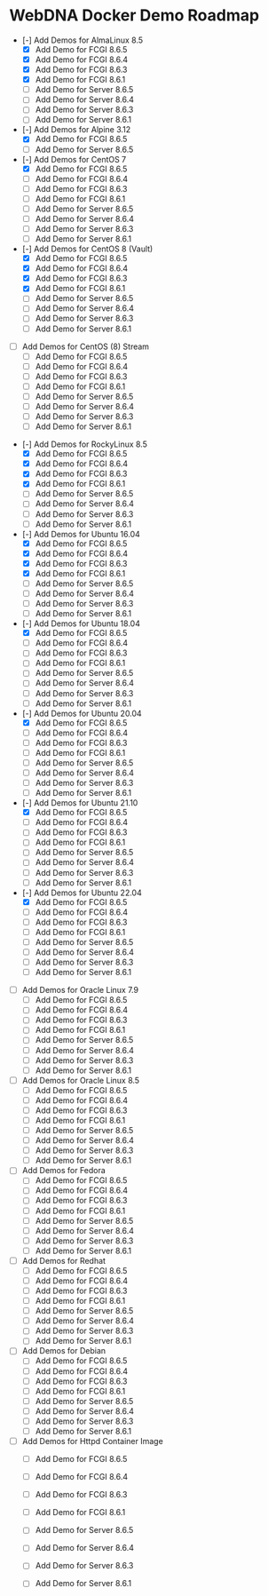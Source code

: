 # WebDNA Docker Demo Roadmap
- [-] Add Demos for AlmaLinux 8.5
    - [X] Add Demo for FCGI 8.6.5
    - [X] Add Demo for FCGI 8.6.4
    - [X] Add Demo for FCGI 8.6.3
    - [X] Add Demo for FCGI 8.6.1
    - [ ] Add Demo for Server 8.6.5
    - [ ] Add Demo for Server 8.6.4
    - [ ] Add Demo for Server 8.6.3
    - [ ] Add Demo for Server 8.6.1
- [-] Add Demos for Alpine 3.12
    - [X] Add Demo for FCGI 8.6.5
    - [ ] Add Demo for Server 8.6.5
- [-] Add Demos for CentOS 7
    - [X] Add Demo for FCGI 8.6.5
    - [ ] Add Demo for FCGI 8.6.4
    - [ ] Add Demo for FCGI 8.6.3
    - [ ] Add Demo for FCGI 8.6.1
    - [ ] Add Demo for Server 8.6.5
    - [ ] Add Demo for Server 8.6.4
    - [ ] Add Demo for Server 8.6.3
    - [ ] Add Demo for Server 8.6.1
- [-] Add Demos for CentOS 8 (Vault)
    - [X] Add Demo for FCGI 8.6.5
    - [X] Add Demo for FCGI 8.6.4
    - [X] Add Demo for FCGI 8.6.3
    - [X] Add Demo for FCGI 8.6.1
    - [ ] Add Demo for Server 8.6.5
    - [ ] Add Demo for Server 8.6.4
    - [ ] Add Demo for Server 8.6.3
    - [ ] Add Demo for Server 8.6.1
- [ ] Add Demos for CentOS (8) Stream
    - [ ] Add Demo for FCGI 8.6.5
    - [ ] Add Demo for FCGI 8.6.4
    - [ ] Add Demo for FCGI 8.6.3
    - [ ] Add Demo for FCGI 8.6.1
    - [ ] Add Demo for Server 8.6.5
    - [ ] Add Demo for Server 8.6.4
    - [ ] Add Demo for Server 8.6.3
    - [ ] Add Demo for Server 8.6.1
- [-] Add Demos for RockyLinux 8.5
    - [X] Add Demo for FCGI 8.6.5
    - [X] Add Demo for FCGI 8.6.4
    - [X] Add Demo for FCGI 8.6.3
    - [X] Add Demo for FCGI 8.6.1
    - [ ] Add Demo for Server 8.6.5
    - [ ] Add Demo for Server 8.6.4
    - [ ] Add Demo for Server 8.6.3
    - [ ] Add Demo for Server 8.6.1
- [-] Add Demos for Ubuntu 16.04
    - [X] Add Demo for FCGI 8.6.5
    - [X] Add Demo for FCGI 8.6.4
    - [X] Add Demo for FCGI 8.6.3
    - [X] Add Demo for FCGI 8.6.1
    - [ ] Add Demo for Server 8.6.5
    - [ ] Add Demo for Server 8.6.4
    - [ ] Add Demo for Server 8.6.3
    - [ ] Add Demo for Server 8.6.1
- [-] Add Demos for Ubuntu 18.04
    - [X] Add Demo for FCGI 8.6.5
    - [ ] Add Demo for FCGI 8.6.4
    - [ ] Add Demo for FCGI 8.6.3
    - [ ] Add Demo for FCGI 8.6.1
    - [ ] Add Demo for Server 8.6.5
    - [ ] Add Demo for Server 8.6.4
    - [ ] Add Demo for Server 8.6.3
    - [ ] Add Demo for Server 8.6.1
- [-] Add Demos for Ubuntu 20.04
    - [X] Add Demo for FCGI 8.6.5
    - [ ] Add Demo for FCGI 8.6.4
    - [ ] Add Demo for FCGI 8.6.3
    - [ ] Add Demo for FCGI 8.6.1
    - [ ] Add Demo for Server 8.6.5
    - [ ] Add Demo for Server 8.6.4
    - [ ] Add Demo for Server 8.6.3
    - [ ] Add Demo for Server 8.6.1
- [-] Add Demos for Ubuntu 21.10
    - [X] Add Demo for FCGI 8.6.5
    - [ ] Add Demo for FCGI 8.6.4
    - [ ] Add Demo for FCGI 8.6.3
    - [ ] Add Demo for FCGI 8.6.1
    - [ ] Add Demo for Server 8.6.5
    - [ ] Add Demo for Server 8.6.4
    - [ ] Add Demo for Server 8.6.3
    - [ ] Add Demo for Server 8.6.1
- [-] Add Demos for Ubuntu 22.04
    - [X] Add Demo for FCGI 8.6.5
    - [ ] Add Demo for FCGI 8.6.4
    - [ ] Add Demo for FCGI 8.6.3
    - [ ] Add Demo for FCGI 8.6.1
    - [ ] Add Demo for Server 8.6.5
    - [ ] Add Demo for Server 8.6.4
    - [ ] Add Demo for Server 8.6.3
    - [ ] Add Demo for Server 8.6.1
- [ ] Add Demos for Oracle Linux 7.9
    - [ ] Add Demo for FCGI 8.6.5
    - [ ] Add Demo for FCGI 8.6.4
    - [ ] Add Demo for FCGI 8.6.3
    - [ ] Add Demo for FCGI 8.6.1
    - [ ] Add Demo for Server 8.6.5
    - [ ] Add Demo for Server 8.6.4
    - [ ] Add Demo for Server 8.6.3
    - [ ] Add Demo for Server 8.6.1
- [ ] Add Demos for Oracle Linux 8.5
    - [ ] Add Demo for FCGI 8.6.5
    - [ ] Add Demo for FCGI 8.6.4
    - [ ] Add Demo for FCGI 8.6.3
    - [ ] Add Demo for FCGI 8.6.1
    - [ ] Add Demo for Server 8.6.5
    - [ ] Add Demo for Server 8.6.4
    - [ ] Add Demo for Server 8.6.3
    - [ ] Add Demo for Server 8.6.1
- [ ] Add Demos for Fedora
    - [ ] Add Demo for FCGI 8.6.5
    - [ ] Add Demo for FCGI 8.6.4
    - [ ] Add Demo for FCGI 8.6.3
    - [ ] Add Demo for FCGI 8.6.1
    - [ ] Add Demo for Server 8.6.5
    - [ ] Add Demo for Server 8.6.4
    - [ ] Add Demo for Server 8.6.3
    - [ ] Add Demo for Server 8.6.1
- [ ] Add Demos for Redhat
    - [ ] Add Demo for FCGI 8.6.5
    - [ ] Add Demo for FCGI 8.6.4
    - [ ] Add Demo for FCGI 8.6.3
    - [ ] Add Demo for FCGI 8.6.1
    - [ ] Add Demo for Server 8.6.5
    - [ ] Add Demo for Server 8.6.4
    - [ ] Add Demo for Server 8.6.3
    - [ ] Add Demo for Server 8.6.1
- [ ] Add Demos for Debian
    - [ ] Add Demo for FCGI 8.6.5
    - [ ] Add Demo for FCGI 8.6.4
    - [ ] Add Demo for FCGI 8.6.3
    - [ ] Add Demo for FCGI 8.6.1
    - [ ] Add Demo for Server 8.6.5
    - [ ] Add Demo for Server 8.6.4
    - [ ] Add Demo for Server 8.6.3
    - [ ] Add Demo for Server 8.6.1
- [ ] Add Demos for Httpd Container Image
    - [ ] Add Demo for FCGI 8.6.5
    - [ ] Add Demo for FCGI 8.6.4
    - [ ] Add Demo for FCGI 8.6.3
    - [ ] Add Demo for FCGI 8.6.1
    - [ ] Add Demo for Server 8.6.5
    - [ ] Add Demo for Server 8.6.4
    - [ ] Add Demo for Server 8.6.3
    - [ ] Add Demo for Server 8.6.1

